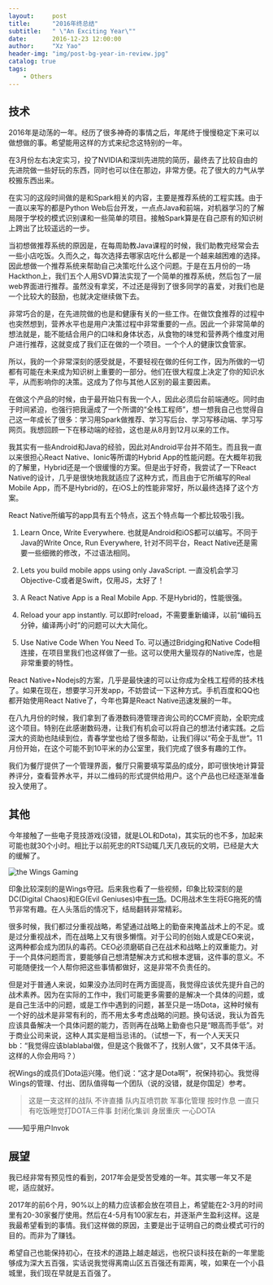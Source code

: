 ```yaml
---
layout:     post
title:      "2016年终总结"
subtitle:   " \"An Exciting Year\""
date:       2016-12-23 12:00:00
author:     "Xz Yao"
header-img: "img/post-bg-year-in-review.jpg"
catalog: true
tags:
    - Others
---
```


## 技术

2016年是动荡的一年。经历了很多神奇的事情之后，年尾终于慢慢稳定下来可以做想做的事。希望能用这样的方式来纪念这特别的一年。

在3月份左右决定实习，投了NVIDIA和深圳先进院的简历，最终去了比较自由的先进院做一些好玩的东西，同时也可以住在那边，非常方便。花了很大的力气从学校搬东西出来。

在实习的这段时间做的是和Spark相关的内容，主要是推荐系统的工程实践。由于一直以来写的都是Python Web后台开发，一点点Java和前端，对机器学习的了解局限于学校的模式识别课和一些简单的项目。接触Spark算是在自己原有的知识树上跨出了比较遥远的一步。

当初想做推荐系统的原因是，在每周助教Java课程的时候，我们助教完经常会去一些小店吃饭。久而久之，每次选择去哪家店吃什么都是一个越来越困难的选择。因此想做一个推荐系统来帮助自己决策吃什么这个问题。于是在五月份的一场Hackthon上，我们五个人用SVD算法实现了一个简单的推荐系统，然后包了一层web界面进行推荐。虽然没有拿奖，不过还是得到了很多同学的喜爱，对我们也是一个比较大的鼓励，也就决定继续做下去。

非常巧合的是，在先进院做的也是和健康有关的一些工作。在做饮食推荐的过程中也突然想到，营养水平也是用户决策过程中非常重要的一点。因此一个非常简单的想法就是，能不能结合用户的口味和身体状态，从食物的味觉和营养两个维度对用户进行推荐，这就变成了我们正在做的一个项目。一个个人的健康饮食管家。

所以，我的一个非常深刻的感受就是，不要轻视在做的任何工作，因为所做的一切都有可能在未来成为知识树上重要的一部分。他们在很大程度上决定了你的知识水平，从而影响你的决策。这成为了你与其他人区别的最主要因素。

在做这个产品的时候，由于最开始只有我一个人，因此必须后台前端通吃。同时由于时间紧迫，也强行把我逼成了一个所谓的“全栈工程师”，想一想我自己也觉得自己这一年成长了很多：学习用Spark做推荐、学习写后台、学习写移动端、学习写网页。我想回顾一下在移动端的经验，这也是从8月到12月以来的工作。

我其实有一些Android和Java的经验，因此对Android平台并不陌生。而且我一直以来很担心React Native、Ionic等所谓的Hybrid App的性能问题。在大概年初我的了解里，Hybrid还是一个很缓慢的方案。但是出于好奇，我尝试了一下React Native的设计，几乎是很快地我就适应了这种方式，而且由于它所编写的Real Mobile App，而不是Hybrid的，在iOS上的性能非常好，所以最终选择了这个方案。

React Native所编写的app具有五个特点，这五个特点每一个都比较吸引我。

1. Learn Once, Write Everywhere. 也就是Android和iOS都可以编写。不同于Java的Write Once, Run Everywhere, 针对不同平台，React Native还是需要一些细微的修改，不过语法相同。

2. Lets you build mobile apps using only JavaScript. 一直没机会学习Objective-C或者是Swift，仅用JS，太好了！

3. A React Native App is a Real Mobile App. 不是Hybrid的，性能很强。

4. Reload your app instantly. 可以即时reload，不需要重新编译，以前“编码五分钟，编译两小时”的问题可以大大简化。

5. Use Native Code When You Need To. 可以通过Bridging和Native Code相连接，在项目里我们也这样做了一些。这可以使用大量现存的Native库，也是非常重要的特性。

React Native+Nodejs的方案，几乎是最快速的可以让你成为全栈工程师的技术栈了。如果在现在，想要学习开发app，不妨尝试一下这种方式。手机百度和QQ也都开始使用React Native了，今年也算是React Native迅速发展的一年。

在八九月份的时候，我们拿到了香港数码港管理咨询公司的CCMF资助，全职完成这个项目。特别在此感谢数码港，让我们有机会可以将自己的想法付诸实践。之后深大的资助也陆续到位，青春学堂也给了很多帮助，让我们得以“苟全于乱世”。11月份开始，在这个可能不到10平米的办公室里，我们完成了很多有趣的工作。

我们为餐厅提供了一个管理界面，餐厅只需要填写菜品的成分，即可很快地计算营养评分，查看营养水平，并以二维码的形式提供给用户。这个产品也已经逐渐准备投入使用了。


## 其他

今年接触了一些电子竞技游戏(没错，就是LOL和Dota)，其实玩的也不多，加起来可能也就30个小时。相比于以前死忠的RTS动辄几天几夜玩的文明，已经是大大的缓解了。

![the Wings Gaming](http://i.amz.mshcdn.com/EBWYkvPLExkaso_mcnBvSdK7wJc=/950x534/2016%2F08%2F14%2F39%2F86e2aca96a0d4b7e82e08ab1d8ea7ec3.be27a.png)

印象比较深刻的是Wings夺冠。后来我也看了一些视频，印象比较深刻的是DC(Digital Chaos)和EG(Evil Geniuses)中[有一场](http://www.bilibili.com/video/av5806813/)。DC用战术生生将EG拖死的情节非常有趣。在人头落后的情况下，结局翻转非常精彩。

很多时候，我们都过分重视战略，希望通过战略上的勤奋来掩盖战术上的不足。或是过分重视战术，而在战略上又有很多懒惰。对于公司的创始人或是CEO来说，这两种都会成为团队的毒药。CEO必须磨砺自己在战术和战略上的双重能力。对于一个具体问题而言，要能够自己想清楚解决方式和根本逻辑，这件事的意义。不可能随便找一个人帮你把这些事情都做好，这是非常不负责任的。

但是对于普通人来说，如果没办法同时在两方面提高，我觉得应该优先提升自己的战术素养。因为在实际的工作中，我们可能更多需要的是解决一个具体的问题，或是自己生活中的问题，或是工作中遇到的问题，甚至只是一场Dota，这种时候有一个好的战术是非常有利的，而不用太多考虑战略的问题。换句话说，我认为首先应该具备解决一个具体问题的能力，否则再在战略上勤奋也只是“眼高而手低”。对于商业公司来说，这种人其实是相当忌讳的。（试想一下，有一个人天天只bb：“我觉得应该blablabal做，但是这个我做不了，找别人做”，又不具体干活。这样的人你会用吗？）

祝Wings的成员们Dota运兴隆。他们说：“这才是Dota啊”，祝保持初心。我觉得Wings的管理、付出、团队值得每一个团队（说的没错，就是你国足）参考。

> 这是一支这样的战队
不许直播
队内互喷罚款
军事化管理
按时作息
一直只有吃饭睡觉打DOTA三件事
封闭化集训
身居重庆
一心DOTA

——知乎用户Invok

## 展望

我已经非常有预见性的看到，2017年会是受苦受难的一年。其实哪一年又不是呢，适应就好。

2017年的前6个月，90%以上的精力应该都会放在项目上，希望能在2-3月的时间里有20-30家餐厅使用。然后在4-5月有100家左右，并逐渐产生盈利这样。这是我最希望看到的事情。我们这样做的原因，主要是出于证明自己的商业模式可行的目的。而非为了赚钱。

希望自己也能保持初心，在技术的道路上越走越远，也祝只谈科技在新的一年里能够成为深大五百强，实话说我觉得离南山区五百强还有距离，唉，如果在一个小县城里，我们现在早就是五百强了。